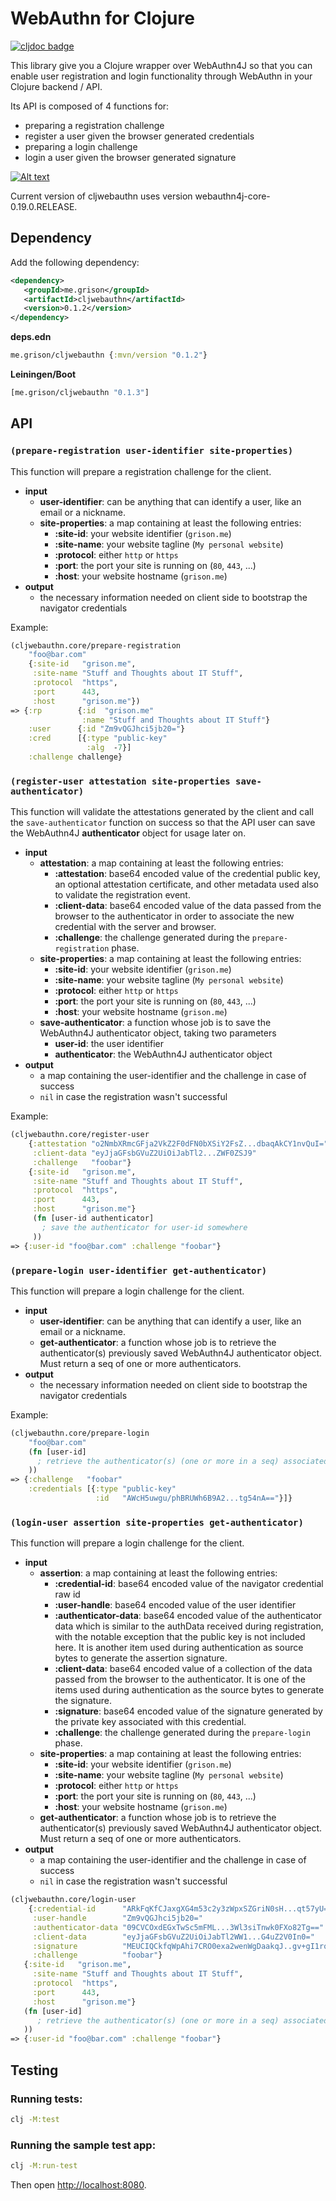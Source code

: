 # WebAuthn for Clojure

[![cljdoc badge](https://cljdoc.org/badge/me.grison/cljwebauthn)](https://cljdoc.org/d/me.grison/cljwebauthn/CURRENT)

This library give you a Clojure wrapper over WebAuthn4J so that you can enable user registration and login functionality through WebAuthn in your Clojure backend / API.

Its API is composed of 4 functions for:

- preparing a registration challenge
- register a user given the browser generated credentials
- preparing a login challenge
- login a user given the browser generated signature

[![Alt text](https://img.youtube.com/vi/Q_2O13_yST4/0.jpg)](https://www.youtube.com/watch?v=Q_2O13_yST4)

Current version of cljwebauthn uses version webauthn4j-core-0.19.0.RELEASE.

## Dependency

Add the following dependency:

```xml
<dependency>
   <groupId>me.grison</groupId>
   <artifactId>cljwebauthn</artifactId>
   <version>0.1.2</version>
</dependency>
```

**deps.edn**
```clojure
me.grison/cljwebauthn {:mvn/version "0.1.2"}
```

**Leiningen/Boot**
```clojure
[me.grison/cljwebauthn "0.1.3"]
```

## API

### `(prepare-registration user-identifier site-properties)`

This function will prepare a registration challenge for the client.

- **input** 
  - **user-identifier**: can be anything that can identify a user, like an email or a nickname.
  - **site-properties**: a map containing at least the following entries:
    - **:site-id**: your website identifier (`grison.me`)
    - **:site-name**: your website tagline (`My personal website`)
    - **:protocol**: either `http` or `https`
    - **:port**: the port your site is running on (`80`, `443`, ...)
    - **:host**: your website hostname (`grison.me`)
- **output**
    - the necessary information needed on client side to bootstrap the navigator credentials

Example:
```clojure
(cljwebauthn.core/prepare-registration 
    "foo@bar.com" 
    {:site-id   "grison.me",
     :site-name "Stuff and Thoughts about IT Stuff",
     :protocol  "https",
     :port      443,
     :host      "grison.me"})
=> {:rp        {:id  "grison.me"
                :name "Stuff and Thoughts about IT Stuff"}
    :user      {:id "Zm9vQGJhci5jb20="}
    :cred      [{:type "public-key"
                 :alg  -7}]
    :challenge challenge}
```



### `(register-user attestation site-properties save-authenticator)`

This function will validate the attestations generated by the client and call the `save-authenticator` function on success so that the API user can save the WebAuthn4J **authenticator** object for usage later on.

- **input** 
  - **attestation**: a map containing at least the following entries:
    - **:attestation**: base64 encoded value of the credential public key, an optional attestation certificate, and other metadata used also to validate the registration event. 
    - **:client-data**: base64 encoded value of the data passed from the browser to the authenticator in order to associate the new credential with the server and browser.
    - **:challenge**: the challenge generated during the `prepare-registration` phase.
  - **site-properties**: a map containing at least the following entries:
    - **:site-id**: your website identifier (`grison.me`)
    - **:site-name**: your website tagline (`My personal website`)
    - **:protocol**: either `http` or `https`
    - **:port**: the port your site is running on (`80`, `443`, ...)
    - **:host**: your website hostname (`grison.me`)
  - **save-authenticator**: a function whose job is to save the WebAuthn4J authenticator object, taking two parameters
    - **user-id**: the user identifier
    - **authenticator**: the WebAuthn4J authenticator object
- **output**
    - a map containing the user-identifier and the challenge in case of success
    - `nil` in case the registration wasn't successful

Example:
```clojure
(cljwebauthn.core/register-user 
    {:attestation "o2NmbXRmcGFja2VkZ2F0dFN0bXSiY2FsZ...dbaqAkCY1nvQuI="
     :client-data "eyJjaGFsbGVuZ2UiOiJabTl2...ZWF0ZSJ9"
     :challenge   "foobar"}
    {:site-id   "grison.me",
     :site-name "Stuff and Thoughts about IT Stuff",
     :protocol  "https",
     :port      443,
     :host      "grison.me"}
     (fn [user-id authenticator] 
       ; save the authenticator for user-id somewhere
     ))
=> {:user-id "foo@bar.com" :challenge "foobar"} 
```


### `(prepare-login user-identifier get-authenticator)`

This function will prepare a login challenge for the client.

- **input** 
  - **user-identifier**: can be anything that can identify a user, like an email or a nickname.
  - **get-authenticator**: a function whose job is to retrieve the authenticator(s) previously saved WebAuthn4J authenticator object. Must return a seq of one or more authenticators.
- **output**
    - the necessary information needed on client side to bootstrap the navigator credentials

Example:
```clojure
(cljwebauthn.core/prepare-login 
    "foo@bar.com" 
    (fn [user-id]
      ; retrieve the authenticator(s) (one or more in a seq) associated with user-id
    ))
=> {:challenge   "foobar"
    :credentials [{:type "public-key"
                   :id   "AWcH5uwgu/phBRUWh6B9A2...tg54nA=="}]}
```



### `(login-user assertion site-properties get-authenticator)`

This function will prepare a login challenge for the client.

- **input** 
  - **assertion**: a map containing at least the following entries:
    - **:credential-id**: base64 encoded value of the navigator credential raw id
    - **:user-handle**: base64 encoded value of the user identifier
    - **:authenticator-data**: base64 encoded value of the authenticator data which is similar to the authData received during registration, with the notable exception that the public key is not included here. It is another item used during authentication as source bytes to generate the assertion signature.
    - **:client-data**: base64 encoded value of a collection of the data passed from the browser to the authenticator. It is one of the items used during authentication as the source bytes to generate the signature.
    - **:signature**: base64 encoded value of the signature generated by the private key associated with this credential. 
    - **:challenge**: the challenge generated during the `prepare-login` phase. 
  - **site-properties**: a map containing at least the following entries:
    - **:site-id**: your website identifier (`grison.me`)
    - **:site-name**: your website tagline (`My personal website`)
    - **:protocol**: either `http` or `https`
    - **:port**: the port your site is running on (`80`, `443`, ...)
    - **:host**: your website hostname (`grison.me`)
  - **get-authenticator**: a function whose job is to retrieve the authenticator(s) previously saved WebAuthn4J authenticator object. Must return a seq of one or more authenticators.
- **output**
    - a map containing the user-identifier and the challenge in case of success
    - `nil` in case the registration wasn't successful

```clojure
(cljwebauthn.core/login-user
    {:credential-id      "ARkFqKfCJaxgXG4m53c2y3zWpxSZGriN0sH...qt57yU="
     :user-handle        "Zm9vQGJhci5jb20="
     :authenticator-data "09CVCOxdEGxTwSc5mFML...3Wl3siTnwk0FXo82Tg=="
     :client-data        "eyJjaGFsbGVuZ2UiOiJabTl2WW1...G4uZ2V0In0="
     :signature          "MEUCIQCkfqWpAhi7CRO0exa2wenWgDaakqJ..gv+gI1roY="
     :challenge          "foobar"}
   {:site-id   "grison.me",
     :site-name "Stuff and Thoughts about IT Stuff",
     :protocol  "https",
     :port      443,
     :host      "grison.me"}  
   (fn [user-id] 
      ; retrieve the authenticator(s) (one or more in a seq) associated with user-id
   ))
=> {:user-id "foo@bar.com" :challenge "foobar"} 
```

## Testing

### Running tests:

```bash
clj -M:test
```

### Running the sample test app:

```bash
clj -M:run-test
```

Then open [http://localhost:8080](http://localhost:8080).




